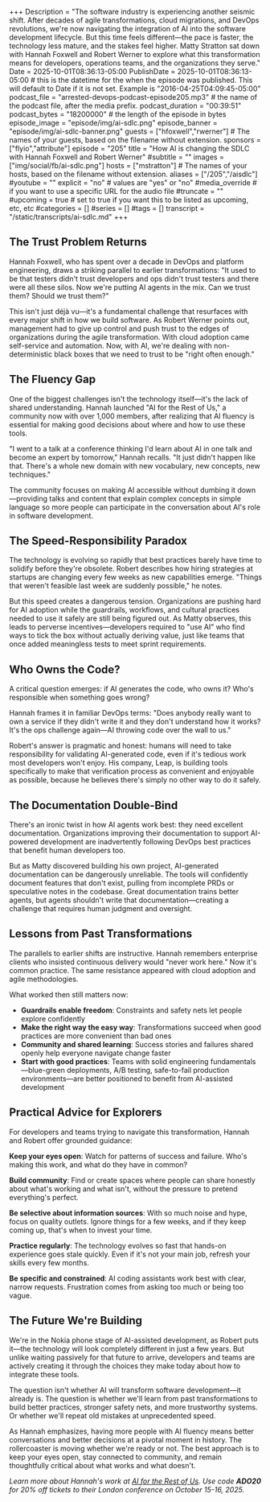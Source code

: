 +++
Description = "The software industry is experiencing another seismic shift. After decades of agile transformations, cloud migrations, and DevOps revolutions, we're now navigating the integration of AI into the software development lifecycle. But this time feels different—the pace is faster, the technology less mature, and the stakes feel higher. Matty Stratton sat down with Hannah Foxwell and Robert Werner to explore what this transformation means for developers, operations teams, and the organizations they serve."
Date = 2025-10-01T08:36:13-05:00
PublishDate = 2025-10-01T08:36:13-05:00 # this is the datetime for the when the episode was published. This will default to Date if it is not set. Example is "2016-04-25T04:09:45-05:00"
podcast_file = "arrested-devops-podcast-episode205.mp3" # the name of the podcast file, after the media prefix.
podcast_duration = "00:39:51"
podcast_bytes = "18200000" # the length of the episode in bytes
episode_image = "episode/img/ai-sdlc.png"
episode_banner = "episode/img/ai-sdlc-banner.png"
guests = ["hfoxwell","rwerner"] # The names of your guests, based on the filename without extension.
sponsors = ["flyio","attribute"]
episode = "205"
title = "How AI is changing the SDLC with Hannah Foxwell and Robert Werner"
#subtitle = ""
images = ["img/social/fb/ai-sdlc.png"]
hosts = ["mstratton"] # The names of your hosts, based on the filename without extension.
aliases = ["/205","/aisdlc"]
#youtube = ""
explicit = "no" # values are "yes" or "no"
#media_override # if you want to use a specific URL for the audio file
#truncate = ""
#upcoming = true # set to true if you want this to be listed as upcoming, etc, etc
#categories = []
#series = []
#tags = []
transcript = "/static/transcripts/ai-sdlc.md"
+++
## The Trust Problem Returns

Hannah Foxwell, who has spent over a decade in DevOps and platform engineering, draws a striking parallel to earlier transformations: "It used to be that testers didn't trust developers and ops didn't trust testers and there were all these silos. Now we're putting AI agents in the mix. Can we trust them? Should we trust them?"

This isn't just déjà vu—it's a fundamental challenge that resurfaces with every major shift in how we build software. As Robert Werner points out, management had to give up control and push trust to the edges of organizations during the agile transformation. With cloud adoption came self-service and automation. Now, with AI, we're dealing with non-deterministic black boxes that we need to trust to be "right often enough."

## The Fluency Gap

One of the biggest challenges isn't the technology itself—it's the lack of shared understanding. Hannah launched "AI for the Rest of Us," a community now with over 1,000 members, after realizing that AI fluency is essential for making good decisions about where and how to use these tools.

"I went to a talk at a conference thinking I'd learn about AI in one talk and become an expert by tomorrow," Hannah recalls. "It just didn't happen like that. There's a whole new domain with new vocabulary, new concepts, new techniques."

The community focuses on making AI accessible without dumbing it down—providing talks and content that explain complex concepts in simple language so more people can participate in the conversation about AI's role in software development.

## The Speed-Responsibility Paradox

The technology is evolving so rapidly that best practices barely have time to solidify before they're obsolete. Robert describes how hiring strategies at startups are changing every few weeks as new capabilities emerge. "Things that weren't feasible last week are suddenly possible," he notes.

But this speed creates a dangerous tension. Organizations are pushing hard for AI adoption while the guardrails, workflows, and cultural practices needed to use it safely are still being figured out. As Matty observes, this leads to perverse incentives—developers required to "use AI" who find ways to tick the box without actually deriving value, just like teams that once added meaningless tests to meet sprint requirements.

## Who Owns the Code?

A critical question emerges: if AI generates the code, who owns it? Who's responsible when something goes wrong?

Hannah frames it in familiar DevOps terms: "Does anybody really want to own a service if they didn't write it and they don't understand how it works? It's the ops challenge again—AI throwing code over the wall to us."

Robert's answer is pragmatic and honest: humans will need to take responsibility for validating AI-generated code, even if it's tedious work most developers won't enjoy. His company, Leap, is building tools specifically to make that verification process as convenient and enjoyable as possible, because he believes there's simply no other way to do it safely.

## The Documentation Double-Bind

There's an ironic twist in how AI agents work best: they need excellent documentation. Organizations improving their documentation to support AI-powered development are inadvertently following DevOps best practices that benefit human developers too.

But as Matty discovered building his own project, AI-generated documentation can be dangerously unreliable. The tools will confidently document features that don't exist, pulling from incomplete PRDs or speculative notes in the codebase. Great documentation trains better agents, but agents shouldn't write that documentation—creating a challenge that requires human judgment and oversight.

## Lessons from Past Transformations

The parallels to earlier shifts are instructive. Hannah remembers enterprise clients who insisted continuous delivery would "never work here." Now it's common practice. The same resistance appeared with cloud adoption and agile methodologies.

What worked then still matters now:
- **Guardrails enable freedom**: Constraints and safety nets let people explore confidently
- **Make the right way the easy way**: Transformations succeed when good practices are more convenient than bad ones
- **Community and shared learning**: Success stories and failures shared openly help everyone navigate change faster
- **Start with good practices**: Teams with solid engineering fundamentals—blue-green deployments, A/B testing, safe-to-fail production environments—are better positioned to benefit from AI-assisted development

## Practical Advice for Explorers

For developers and teams trying to navigate this transformation, Hannah and Robert offer grounded guidance:

**Keep your eyes open**: Watch for patterns of success and failure. Who's making this work, and what do they have in common?

**Build community**: Find or create spaces where people can share honestly about what's working and what isn't, without the pressure to pretend everything's perfect.

**Be selective about information sources**: With so much noise and hype, focus on quality outlets. Ignore things for a few weeks, and if they keep coming up, that's when to invest your time.

**Practice regularly**: The technology evolves so fast that hands-on experience goes stale quickly. Even if it's not your main job, refresh your skills every few months.

**Be specific and constrained**: AI coding assistants work best with clear, narrow requests. Frustration comes from asking too much or being too vague.

## The Future We're Building

We're in the Nokia phone stage of AI-assisted development, as Robert puts it—the technology will look completely different in just a few years. But unlike waiting passively for that future to arrive, developers and teams are actively creating it through the choices they make today about how to integrate these tools.

The question isn't whether AI will transform software development—it already is. The question is whether we'll learn from past transformations to build better practices, stronger safety nets, and more trustworthy systems. Or whether we'll repeat old mistakes at unprecedented speed.

As Hannah emphasizes, having more people with AI fluency means better conversations and better decisions at a pivotal moment in history. The rollercoaster is moving whether we're ready or not. The best approach is to keep your eyes open, stay connected to community, and remain thoughtfully critical about what works and what doesn't.

*Learn more about Hannah's work at [AI for the Rest of Us](https://aifortherestofus.live/). Use code **ADO20** for 20% off tickets to their London conference on October 15-16, 2025.*
